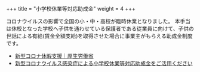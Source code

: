 +++
title = "小学校休業等対応助成金"
weight = 4
+++

コロナウイルスの影響で全国の小・中・高校が臨時休業となりました。
本手当は休校となった学校へ子供を通わせている保護者である従業員に向けて、子供の世話による有給(賃金全額支給)を取得させた場合に事業主がもらえる助成金制度です。

- [新型コロナ休暇支援｜厚生労働省](https://www.mhlw.go.jp/stf/seisakunitsuite/bunya/koyou_roudou/koyou/kyufukin/pageL07_00002.html)
- [新型コロナウイルス感染症による小学校休業等対応助成金をご活用ください](https://www.mhlw.go.jp/content/000622469.pdf)
